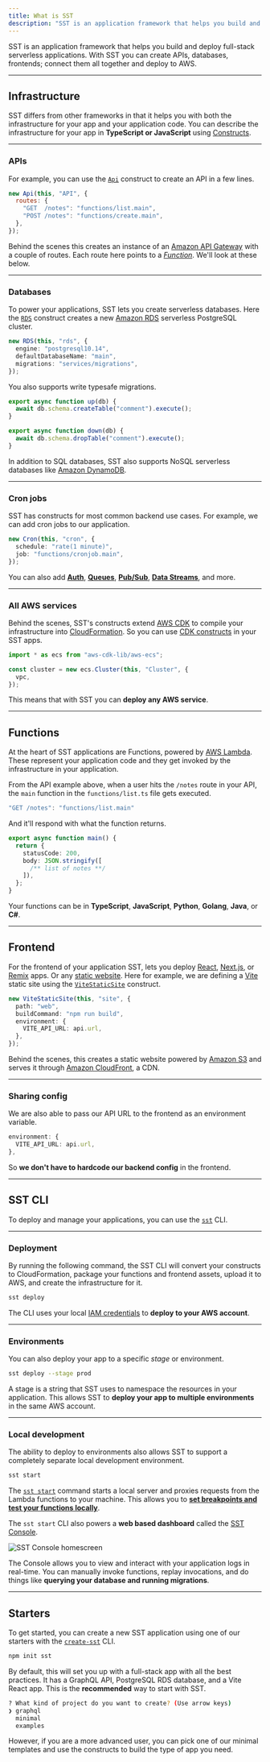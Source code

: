 ```yaml
---
title: What is SST
description: "SST is an application framework that helps you build and deploy full-stack serverless applications."
---
```


SST is an application framework that helps you build and deploy full-stack serverless applications. With SST you can create APIs, databases, frontends; connect them all together and deploy to AWS.

---

## Infrastructure

SST differs from other frameworks in that it helps you with both the infrastructure for your app and your application code. You can describe the infrastructure for your app in **TypeScript or JavaScript** using [Constructs](constructs/index.md).

---

### APIs

For example, you can use the [`Api`](constructs/Api.md) construct to create an API in a few lines.

```js
new Api(this, "API", {
  routes: {
    "GET  /notes": "functions/list.main",
    "POST /notes": "functions/create.main",
  },
});
```

Behind the scenes this creates an instance of an [Amazon API Gateway](https://docs.aws.amazon.com/apigateway/latest/developerguide/welcome.html) with a couple of routes. Each route here points to a [_Function_](#functions). We'll look at these below.

---

### Databases

To power your applications, SST lets you create serverless databases. Here the [`RDS`](constructs/RDS.md) construct creates a new [Amazon RDS](https://aws.amazon.com/rds/) serverless PostgreSQL cluster.

```ts
new RDS(this, "rds", {
  engine: "postgresql10.14",
  defaultDatabaseName: "main",
  migrations: "services/migrations",
});
```

You also supports write typesafe migrations.

```ts
export async function up(db) {
  await db.schema.createTable("comment").execute();
}

export async function down(db) {
  await db.schema.dropTable("comment").execute();
}
```

In addition to SQL databases, SST also supports NoSQL serverless databases like [Amazon DynamoDB](constructs/Table.md).

---

### Cron jobs

SST has constructs for most common backend use cases. For example, we can add cron jobs to our application.

```ts
new Cron(this, "cron", {
  schedule: "rate(1 minute)",
  job: "functions/cronjob.main",
});
```

You can also add [**Auth**](constructs/Auth.md), [**Queues**](constructs/Queue.md), [**Pub/Sub**](constructs/Topic.md), [**Data Streams**](constructs/KinesisStream.md), and more.

<!--

---

### Queues

Or **queues**.

```ts
new Queue(this, "queue", {
  consumer: "functions/consumer.main",
});
```
-->

---

### All AWS services

Behind the scenes, SST's constructs extend [AWS CDK](https://aws.amazon.com/cdk/) to compile your infrastructure into [CloudFormation](https://aws.amazon.com/cloudformation/). So you can use [CDK constructs](https://constructs.dev) in your SST apps.

```ts
import * as ecs from "aws-cdk-lib/aws-ecs";

const cluster = new ecs.Cluster(this, "Cluster", {
  vpc,
});
```

This means that with SST you can **deploy any AWS service**.

<!--

#### All AWS services

Behind the scenes, SST's constructs extend [AWS CDK](https://aws.amazon.com/cdk/) to compile your infrastructure into a [CloudFormation template](https://aws.amazon.com/cloudformation/resources/templates/). This means that you to use CDK constructs in your SST apps.

For example, you can use a [CDK construct](https://docs.aws.amazon.com/cdk/api/v2/docs/aws-cdk-lib.aws_ecs-readme.html) to create an [Amazon ECS Cluster](https://aws.amazon.com/ecs/).

```ts
const cluster = new ecs.Cluster(this, "Cluster", {
  vpc,
});

cluster.addCapacity("DefaultAutoScalingGroupCapacity", {
  instanceType: new ec2.InstanceType("t2.xlarge"),
  desiredCapacity: 3,
});
```

As a result, you can use any AWS service in your SST app.
-->

---

## Functions

At the heart of SST applications are Functions, powered by [AWS Lambda](https://aws.amazon.com/lambda/). These represent your application code and they get invoked by the infrastructure in your application.

From the API example above, when a user hits the `/notes` route in your API, the `main` function in the `functions/list.ts` file gets executed.

```ts
"GET /notes": "functions/list.main"
```

And it'll respond with what the function returns.

```ts
export async function main() {
  return {
    statusCode: 200,
    body: JSON.stringify([
      /** list of notes **/
    ]),
  };
}
```

Your functions can be in **TypeScript**, **JavaScript**, **Python**, **Golang**, **Java**, or **C#**.

---

## Frontend

For the frontend of your application SST, lets you deploy [React](constructs/ReactStaticSite.md), [Next.js](constructs/NextjsSite.md), or [Remix](constructs/RemixSite.md) apps. Or any [static website](constructs/StaticSite.md). Here for example, we are defining a [Vite](https://vitejs.dev) static site using the [`ViteStaticSite`](constructs/ViteStaticSite.md) construct.

```ts
new ViteStaticSite(this, "site", {
  path: "web",
  buildCommand: "npm run build",
  environment: {
    VITE_API_URL: api.url,
  },
});
```

Behind the scenes, this creates a static website powered by [Amazon S3](https://aws.amazon.com/s3/) and serves it through [Amazon CloudFront](https://aws.amazon.com/cloudfront/), a CDN.

---

### Sharing config

We are also able to pass our API URL to the frontend as an environment variable.

```ts
environment: {
  VITE_API_URL: api.url,
},
```

So **we don't have to hardcode our backend config** in the frontend.

---

<!--

## Stacks

Stacks are a way to organize your constructs in SST.

```ts
export function ApiStack({ stack }: StackContext) {
  const api = new Api(stack, "API", {
    routes: {
      "GET  /notes": "functions/list.main",
      "POST /notes": "functions/create.main",
    },
  });

  return { api };
});
```

It makes sense to split your constructs into stacks because CloudFormation has a limit on the total number of resources per stack. Also, it makes your applications faster to deploy, as SST deploys your stacks concurrently.

---

## Apps

Finally, an SST app is made up of one or more stacks.

```js
export default function main(app) {
  app.stack(DatabaseStack).stack(ApiStack).stack(WebStack);
}
```

When put together, SST applications are **monorepos** that contain your infrastructure definitions along with your backend and frontend code.

---

-->

## SST CLI

To deploy and manage your applications, you can use the [`sst`](packages/cli.md) CLI.

---

### Deployment

By running the following command, the SST CLI will convert your constructs to CloudFormation, package your functions and frontend assets, upload it to AWS, and create the infrastructure for it.

```bash
sst deploy
```

The CLI uses your local [IAM credentials](https://docs.aws.amazon.com/general/latest/gr/aws-sec-cred-types.html) to **deploy to your AWS account**.

---

### Environments

You can also deploy your app to a specific _stage_ or environment.

```bash
sst deploy --stage prod
```

A stage is a string that SST uses to namespace the resources in your application. This allows SST to **deploy your app to multiple environments** in the same AWS account.

---

### Local development

The ability to deploy to environments also allows SST to support a completely separate local development environment.

```bash
sst start
```

The [`sst start`](live-lambda-development.md) command starts a local server and proxies requests from the Lambda functions to your machine. This allows you to [**set breakpoints and test your functions locally**](live-lambda-development.md#debugging-with-visual-studio-code).

<!--

```
Please enter a stage name you’d like to use locally.
Or hit enter to use the one based on your AWS credentials (Bob):
```

The `sst start` command also uses a stage based on the username from your AWS credentials. This allows your teammates to work on the same application at the same time.

---
-->

<!--
### SST Console
-->

The `sst start` CLI also powers a **web based dashboard** called the [SST Console](console.md).

![SST Console homescreen](/img/console/sst-console-homescreen.png)

The Console allows you to view and interact with your application logs in real-time. You can manually invoke functions, replay invocations, and do things like **querying your database and running migrations**.

---

## Starters

To get started, you can create a new SST application using one of our starters with the [`create-sst`](packages/create-sst.md) CLI.

```bash
npm init sst
```

By default, this will set you up with a full-stack app with all the best practices. It has a GraphQL API, PostgreSQL RDS database, and a Vite React app. This is the **recommended** way to start with SST.

```bash
? What kind of project do you want to create? (Use arrow keys)
❯ graphql
  minimal
  examples
```

However, if you are a more advanced user, you can pick one of our minimal templates and use the constructs to build the type of app you need.
